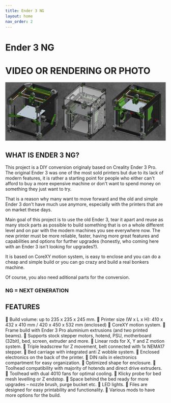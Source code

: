 ```yaml
---
title: Ender 3 NG
layout: home
nav_order: 2
---
```

# Ender 3 NG
# __VIDEO OR RENDERING OR PHOTO__
![](./assets/images/prv2.png)

## WHAT IS ENDER 3 NG?

This project is a DIY conversion originaly based on Creality Ender 3 Pro. The original Ender 3 was one of the most sold printers but due to its lack of modern features, it is rather a starting point for people who either can't afford to buy a more expensive machine or don't want to spend money on something they just want to try.

That is a reason why many want to move forward and the old and simple Ender 3 don't have much use anymore, especially with the printers that are on market these days.

Main goal of this project is to use the old Ender 3, tear it apart and reuse as many stock parts as possible to build something that is on a whole different level and on par with the modern machines you see everywhere now. The new printer must be more reliable, faster, having more great features and capabilities and options for further upgrades (honestly, who coming here with an Ender 3 isn't looking for upgrades?).

It is based on CoreXY motion system, is easy to enclose and you can do a cheap and simple build or you can go crazy and build a real bonkers machine.

Of course, you also need aditional parts for the conversion.
### NG = NEXT GENERATION

## FEATURES
 Build volume: up to 235 x 235 x 245 mm.
 Printer size (W x L x H): 410 x 432 x 410 mm / 420 x 450 x 532 mm (enclosed)
 CoreXY motion system.
 Frame build with Ender 3 Pro aluminium extrusions (and two printed beams).
 Supports stock stepper motors, hotend, PSU, motherboard (32bit), bed, screen, extruder and more.
 Linear rods for X, Y and Z motion system.
 Triple leadscrew for Z movement, belt connected with 1x NEMA17 stepper.
 Bed carriage with integrated anti Z wobble system.
 Enclosed electronics on the back of the printer.
 DIN rails in electronics compartment for easy organization.
 Optimized shape for enclosure.
 Toolhead compatibility with majority of hotends and direct drive extruders.
 Toolhead with dual 4010 fans for optimal cooling.
 Klicky probe for bed mesh levelling or Z endstop.
 Space behind the bed ready for more upgrades – nozzle brush, purge bucket etc.
 LED lights.
 Files are designed for easy printability and functionality.
 Various mods to have more options for the build.


